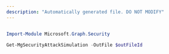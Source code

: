 ```yaml
---
description: "Automatically generated file. DO NOT MODIFY"
---
```


```powershell

Import-Module Microsoft.Graph.Security

Get-MgSecurityAttackSimulation -OutFile $outFileId

```